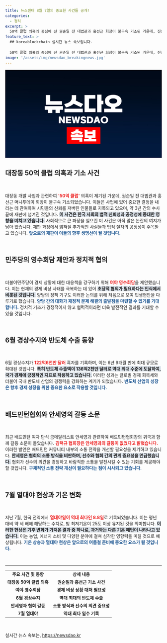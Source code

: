 ```yaml
---
title: 뉴스센터 8월 7일의 중요한 사건들 공개!
categories:
  - 정치
excerpt: >
  50억 클럽 의혹의 중심에 선 권순일 전 대법관과 홍선근 회장이 불구속 기소된 가운데, 진실의 막이 열리기 시작했습니다. 과연 이 사건이 어떤 파장을 일으킬지 주목됩니다!
feature_text: >
  ## koreablockchain 실시간 뉴스 속보입니다.

  50억 클럽 의혹의 중심에 선 권순일 전 대법관과 홍선근 회장이 불구속 기소된 가운데, 진실의 막이 열리기 시작했습니다. 과연 이 사건이 어떤 파장을 일으킬지 주목됩니다!
image: '/assets/img/newsdao_breakingnews.jpg'
---
```


<p><img src="/assets/img/newsdao_breakingnews.jpg" alt="koreablockchain 속보" /></p>

<h2 data-ke-size="size26">대장동 50억 클럽 의혹과 기소 사건</h2>

<p data-ke-size="size16">&nbsp;</p>

<p>대장동 개발 사업과 관련하여 <b><span style="color: #ee2323;">'50억 클럽'</span></b> 의혹이 제기된 가운데, 권순일 전 대법관과 홍선근 머니투데이 회장이 불구속 기소되었습니다. 이들은 사업에 있어 중요한 결정을 내리는 데 관여하여 시민들의 신뢰를 저버린 인물들로 지목되고 있으며, 약 3년 간의 수사 끝에 재판에 넘겨진 것입니다. <b><span style="background-color: #21538527;">이 사건은 한국 사회의 법적 신뢰성과 공정성에 중대한 영향을 미치고 있습니다.</span></b> 사회적으로 큰 파장을 일으킨 이 사건은 아직 많은 논란의 여지가 남아 있습니다. 재판 과정에서 밝혀질 추가적인 사실들과 법적 절차의 공정성이 주목받고 있습니다. <b><span style="color: #1a5490;">앞으로의 재판이 이들의 향후 생명선이 될 것입니다.</span></b> </p>

<p data-ke-size="size16">&nbsp;</p>

<h2 data-ke-size="size26">민주당의 영수회담 제안과 정치적 협의</h2>

<p data-ke-size="size16">&nbsp;</p>

<p>더불어민주당이 경제 상황에 대한 대응책을 강구하기 위해 <b><span style="color: #ee2323;">여야 영수회담</span></b>을 제안했습니다. 이는 현재의 경제 비상 사태를 극복하는 데 있어 <b><span style="background-color: #21538527;">초당적 협의가 필요하다는 인식에서 비롯된 것입니다.</span></b> 양당의 정책 기구도 이러한 논의를 위해 처음으로 모여 민생현안을 다루기로 했습니다. <b><span style="color: #1a5490;">양당 간의 대화가 재정적 문제 해결의 출발점을 마련할 수 있기를 기대합니다.</span></b> 정치적 기조가 경쟁적이지 않고 협력적이라면 더욱 발전적인 결과를 기대할 수 있을 것입니다.</p>

<p data-ke-size="size16">&nbsp;</p>

<h2 data-ke-size="size26">6월 경상수지와 반도체 수출 동향</h2>

<p data-ke-size="size16">&nbsp;</p>

<p>6월 경상수지가 <b><span style="color: #ee2323;">122억6천만 달러</span></b> 흑자를 기록하며, 이는 6년 9개월 만에 최대 규모로 확대된 것입니다. <b><span style="background-color: #21538527;">특히 반도체 수출액이 136억2천만 달러로 역대 최대 수준에 도달하여, 국가 경제에 긍정적인 지표로 작용하고 있습니다.</span></b> 이러한 성과는 글로벌 경제 회복세와 더불어 국내 반도체 산업의 경쟁력을 강화하는 계기가 되었습니다. <b><span style="color: #1a5490;">반도체 산업의 성장은 향후 경제 성장을 위한 중요한 요소로 작용할 것입니다.</span></b></p>

<p data-ke-size="size16">&nbsp;</p>

<h2 data-ke-size="size26">배드민턴협회와 안세영의 갈등 소문</h2>

<p data-ke-size="size16">&nbsp;</p>

<p>최근 배드민턴 여자 단식 금메달리스트 안세영과 관련하여 배드민턴협회장의 귀국과 함께 갈등 소문이 돌았습니다. <b><span style="color: #ee2323;">김택규 협회장은 안세영과의 갈등이 없었다고 밝혔습니다.</span></b> 이러한 발언은 배드민턴 커뮤니티 내부의 소통 전략을 개선할 필요성을 제기하고 있습니다. <b><span style="background-color: #21538527;">안세영은 협회의 소통 방식을 비판하며, 선수와 협회 간의 관계 중요성을 언급했습니다.</span></b> 협회가 선수의 의견을 경청하고 바람직한 소통을 발전시킬 수 있는 기회를 제공해야 할 것입니다. <b><span style="color: #1a5490;">구체적인 소통 전략 개선이 필요하다는 점이 시사되고 있습니다.</span></b></p>

<p data-ke-size="size16">&nbsp;</p>

<h2 data-ke-size="size26">7월 열대야 현상과 기온 변화</h2>

<p data-ke-size="size16">&nbsp;</p>

<p>지난 7월, 한국 전역에서 <b><span style="color: #ee2323;">열대야일이 역대 최다인 8.8일</span></b>로 기록되었습니다. 이는 평년 대비 약 세 배에 해당하는 수치로, 밤 최저기온이 25도 이상 유지된 것을 의미합니다. <b><span style="background-color: #21538527;">이러한 현상은 기후 변화가 가져온 결과 중 하나로, 과거와는 다른 기온 패턴이 나타나고 있습니다.</span></b> 이는 농업, 에너지 소비 및 다양한 분야에 걸쳐 심각한 영향력을 미칠 것으로 예상됩니다. <b><span style="color: #1a5490;">기온 상승과 열대야 현상은 앞으로의 여름철 준비에 중요한 요소가 될 것입니다.</span></b></p>

<p data-ke-size="size16">&nbsp;</p>

<hr>

<table style="width:100%">
<tr>
<td style="text-align: center; height: 17px;"><b>주요 사건 및 동향</b></td>
<td style="text-align: center; height: 17px;"><b>상세 내용</b></td>
</tr>
<tr>
<td style="text-align: center; height: 17px;"><b>대장동 50억 클럽 의혹</b></td>
<td style="text-align: center; height: 17px;"><b>권순일과 홍선근 기소 사건</b></td>
</tr>
<tr>
<td style="text-align: center; height: 17px;"><b>여야 영수회담</b></td>
<td style="text-align: center; height: 17px;"><b>경제 비상 상황 대처 필요성</b></td>
</tr>
<tr>
<td style="text-align: center; height: 17px;"><b>6월 경상수지</b></td>
<td style="text-align: center; height: 17px;"><b>역대 최대의 반도체 수출</b></td>
</tr>
<tr>
<td style="text-align: center; height: 17px;"><b>안세영과 협회 갈등</b></td>
<td style="text-align: center; height: 17px;"><b>소통 방식과 선수의 의견 중요성</b></td>
</tr>
<tr>
<td style="text-align: center; height: 17px;"><b>7월 열대야</b></td>
<td style="text-align: center; height: 17px;"><b>역대 최다 일수 기록</b></td>
</tr>
</table>

<p data-ke-size="size16">&nbsp;</p>
실시간 뉴스 속보는, <a href="https://newsdao.kr" rel="dofollow">https://newsdao.kr</a>


